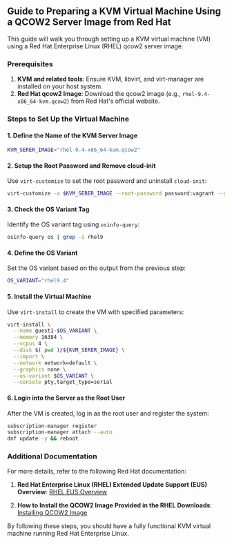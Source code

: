 ## Guide to Preparing a KVM Virtual Machine Using a QCOW2 Server Image from Red Hat

This guide will walk you through setting up a KVM virtual machine (VM) using a Red Hat Enterprise Linux (RHEL) qcow2 server image.

### Prerequisites

1. **KVM and related tools**: Ensure KVM, libvirt, and virt-manager are installed on your host system.
2. **Red Hat qcow2 Image**: Download the qcow2 image (e.g., `rhel-9.4-x86_64-kvm.qcow2`) from Red Hat's official website.

### Steps to Set Up the Virtual Machine

#### 1. Define the Name of the KVM Server Image

```bash
KVM_SERER_IMAGE="rhel-9.4-x86_64-kvm.qcow2"
```

#### 2. Setup the Root Password and Remove cloud-init

Use `virt-customize` to set the root password and uninstall `cloud-init`:

```bash
virt-customize -a $KVM_SERER_IMAGE --root-password password:vagrant --uninstall cloud-init
```

#### 3. Check the OS Variant Tag

Identify the OS variant tag using `osinfo-query`:

```bash
osinfo-query os | grep -i rhel9
```

#### 4. Define the OS Variant

Set the OS variant based on the output from the previous step:

```bash
OS_VARIANT="rhel9.4"
```

#### 5. Install the Virtual Machine

Use `virt-install` to create the VM with specified parameters:

```bash
virt-install \
  --name guest1-$OS_VARIANT \
  --memory 16384 \
  --vcpus 4 \
  --disk $( pwd )/${KVM_SERER_IMAGE} \
  --import \
  --network network=default \
  --graphics none \
  --os-variant $OS_VARIANT \
  --console pty,target_type=serial
```

#### 6. Login into the Server as the Root User

After the VM is created, log in as the root user and register the system:

```bash
subscription-manager register
subscription-manager attach --auto
dnf update -y && reboot
```

### Additional Documentation

For more details, refer to the following Red Hat documentation:

1. **Red Hat Enterprise Linux (RHEL) Extended Update Support (EUS) Overview**:
   [RHEL EUS Overview](https://access.redhat.com/articles/rhel-eus#c8)

2. **How to Install the QCOW2 Image Provided in the RHEL Downloads**:
   [Installing QCOW2 Image](https://access.redhat.com/solutions/641193)

By following these steps, you should have a fully functional KVM virtual machine running Red Hat Enterprise Linux.

